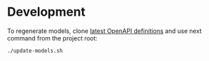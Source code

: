 # Development

To regenerate models, clone [latest OpenAPI definitions](https://github.com/regulaforensics/DocumentReader-web-openapi)
and use next command from the project root:
```bash
./update-models.sh
```
